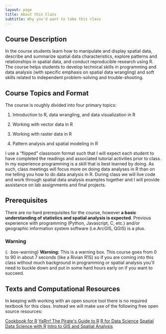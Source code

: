 ```yaml
---
layout: page
title: About this Class
subtitle: Why you'd want to take this class
---
```

## Course Description

In the course students learn how to manipulate and display spatial data, describe and summarize spatial data characteristics, explore patterns and relationships in spatial data, and conduct reproducible research using R. The course helps students to develop technical skills in programming and data analysis (with specific emphasis on spatial data wrangling) and soft skills related to independent problem-solving and trouble-shooting.


## Course Topics and Format

The course is roughly divided into four primary topics:

1. Introduction to R, data wrangling, and data visualization in R

2. Working with vector data in R

3. Working with raster data in R

4. Pattern analysis and spatial modeling in R

I use a “flipped” classroom format such that I will expect each student to have completed the readings and associated tutorial activities prior to class. In my experience programming is a skill that is best learned by doing. As such, class meetings will focus more on doing data analyses in R than on me telling you how to do data analysis in R. During class we will live code and work through spatial data analysis examples together and I will provide assistance on lab assignments and final projects.

## Prerequisites

There are no hard prerequisites for the course, however **a basic understanding of statistics and spatial analysis is expected**. Previous experience with programming (Python, Javascript, C, etc.) and/or geographic information system software (i.e.ArcGIS, QGIS) is a plus. 

### Warning

{: .box-warning}
**Warning:** This is a warning box.
This course goes from 0 to 90 in about 7 seconds (like a Rivian R1S) so if you are coming into this class without much background in programming or spatial analysis you'll need to buckle down and put in some hard hours early on if you want to succeed.

## Texts and Computational Resources

In keeping with working with an open source tool there is no required textbook for this class. Instead we will make use of the following free open source resources:

[Cookbook for R](http://www.cookbook-r.com/)
[YaRrr! The Pirate's Guide to R](https://bookdown.org/ndphillips/YaRrr/)
[R for Data Science](https://r4ds.had.co.nz/)
[Spatial Data Science with R](https://www.rspatial.org/index.html)
[Intro to GIS and Spatial Analysis](https://mgimond.github.io/Spatial/index.html)





